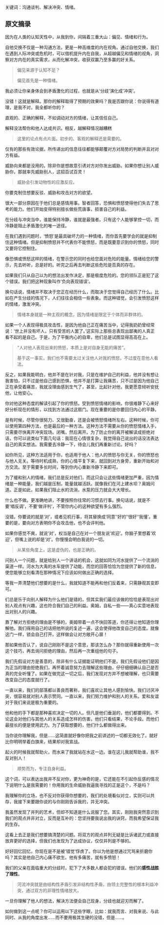关键词：沟通谈判、解决冲突、情绪。

## 原文摘录

因为在人类的认知天性中，从我到你，间隔着三重大山：偏见、情绪和行为。

自他交换不仅是一种沟通方法，更是一种高维度的内在视角。通过自他交换，我们在遇到人际冲突或危机时，可以借机提升内在自我，从超越偏见和情绪的视角，洞察对方内在的真实需求，从而化解冲突，收获双赢乃至多赢的好关系。

> 偏见来源于认知不足？
> 
> 偏见首先是一种情绪。

我必须让你亲身体会到矛盾激化的过程，也就是从‘分歧’演化成‘冲突’。

没错！这就是解释。那你的解释取得了预期的效果吗？我是否跟你说：你说得有道理，是我不对，我全都听你的？

直观的、正确的解释，不如调动对方的情绪，让其信任自己。

解释没法帮你和他人达成共识。相反，越解释情况越糟糕

> 这里的论点有点片面。初步的、客观的解释还是需要的。

仅有的那些有效论据，所传递出的信息往往都能够颠覆对方对局势的判断并且对对方有益。

威胁向来都是没用的。除非你是想故意引诱对方对你发出威胁。如果你想让别人威胁你，那就率先威胁别人，这招百试百灵！

> 威胁会引发动物性的应激反应。

你要克制住想要反驳、威胁和攻击对方的欲望。

很大一部分原因在于他们总是感情用事。智者回答，恐惧和愤怒使得他们失去了思考的能力。他们开始变得特别擅长做些荒唐事，损害自己的利益。

在分歧与冲突当中，谁能保持冷静，谁就是最强者。只有这个人能够掌控一切，而冷静是阻止矛盾激化的唯一途径。

在我们遇到问题时，‘愤怒’是最具破坏力的一种情绪，而你首先要学会的就是抑制住这种情绪。但是抑制愤怒并不代表你不能愤怒，而是既要意识到你的愤怒，同时又要将它控制住。

像恐惧或愤怒这样的情绪，在警示您的同时也给您面对危险的能量。情绪给您的警示，先去听听，总是好的。听完之后再去判断这些危险是否真的存在。

如果我们只从自己以为的想法出发作决定，那是极度危险的。您的领队正是犯了这个错误。我们把这种现象叫作‘负向表现错误’。

换句话说，情绪并不取决于您正在经历什么，而取决于您觉得自己经历了什么。比如在产生分歧的情况下，人们往往会相信一些表象。而这种错觉，会引发愤怒这样的情绪，激发冲突。

> 情绪本身就是一种主观的概念，因为情绪是限定于个体而非群体的。

如果一个人表现得极具攻击性，是因为他自己正在痛苦当中，记得我奶奶曾经常说：‘世上并没有坏人，只有受苦的人罢了。’这实际上那些总表现出鄙夷的人真正看不起的是自己。于是，为了平衡内心的自卑，他们总是试图显得高高在上。

> “人对他人表现出来的愤怒，本质上是对自身无能的痛苦”。
> 
> 基于这一事实，我们也不需要太过关注他人对我的愤怒，不过度在意他人看法。

反之，如果我能明白，他并不是在针对我，只是在维护自己的利益，他并没有想让我害怕，只不过是他自己感到恐惧，他并不是打算让我痛苦，只不过是因为他自己正在承受着痛苦，我就没理由感到生气了，甚至，比起针对他，我更愿意倾听安抚他，让他安心。

你对他这种态度的解读引起了你的愤怒。受到愤怒情绪的影响，你很难静下心来好好分析现在的情形，以找到方法通过这扇门。现在重要的是你要回归内心的平静。

是有时候，尽管你很努力、又很勤奋，还是会被愤怒情绪所左右。这种时候，你可以使用第四种方法，也是最后的一种方法。这种方法不需要从你的愤怒情绪入手，只需要尽快离开冲突现场。闭嘴，然后离开。为了防止你的离开被解读成拒绝对话，你可以说类似下面几句话：我现在心情很复杂，我觉得自己说出的话没法表达自己的真实想法。我需要去冷静一下，待会儿我们再重新讨论。好吗？

如你所见，这种方法适用于你，也适用于他人：他人的愤怒与你无关，你的愤怒也与他人无关。等待时机成熟，你的心情平复下来，就回到对方身旁，重新开始和对方交流。至于需要多长时间，等到你内心重新冷静下来即可。

为了缓和别人的情绪，我们总是反对他们，而这只会让这些情绪更加严重，因为情绪是一种能量，我们越是压制，能量就越活跃。就像我们在河上建水坝？奥姆问道。正是如此，如果我们阻止水的流淌，水泵的压力就会大大增长。

什么也不做。更准确地讲，不要按照你往常的习惯去行事。换句话说，就是不要‘唱反调’，不要‘做评判’，不管你内心的这种欲望有多么强烈。

没错。你要说的就是‘对’，或者见机行事，将其替换成‘同意’‘好的’‘很好’‘我懂’。重要的是，要向对方表明你不会攻击他，也不会评判他。

如果你感觉不爽，就说‘对’，权当是自己在对一个朋友说‘欢迎’。你脑子里想着‘欢迎’，但嘴上说的却是‘对’。你慢慢会明白我说的一切。

> 从某些角度上，这是虚伪的，也是正确的。

问别人一个问题，就是给别人一个讲话的机会，这就如同为河水提供了一个流淌的渠道一样。河水为大禹的水车提供了动能，而您的回答恰恰为您提供了新的信息，使您能够立刻看清在那种情况下应该如何做出正确的选择。

等我一弄清楚他们想要的是什么，我就知道不能再和他们反着来，只需静观其变即可。

们总是乐于向别人解释为什么他们是错的，但其实我们最应该做的恰恰是表现出对别人观点有兴趣，这也符合我们自己的利益。奥姆，自私一些——真心实意地表现出对别人的兴趣。

靠了解对方拒绝的理由是不够的，奥姆带着一点不快回答道，你还得让他知道你理解他。我们得用自己的话把他所说的复述一遍，这会使得他改变自己的态度。就像这门一样，锁会自己打开。这样做会让对方敞开心扉！

那如果他否认了，说自己刚刚不是这个意思，那该怎么办？那你就得重新使用一次这个技巧，再去询问拒绝的理由，然后再一次重组他的句子。

我们先假设对方是善意的，除非有什么证据能证明他们不是。我们先假设他们是因为正当的理由拒绝我们，再怀着诚意努力去理解这些理由，仔仔细细确认自己是否真的完全听懂了。如果在做完这一切之后，我们发现对方并不想被理解，也只需要改变自己的态度就行了。

一直以来，我们的部落都以善良而著称，我们喜欢让其他人感到愉快。我们讨厌冲突，很容易就对别人表示赞同。一直以来，我们努力维护和别人的关系。爱和友谊对于我们来说是极为重要的。

他和他的手下都是那种喜欢决定一切的人。但凡是他们垂涎的，他们都要得到。不论这会对他们与其他人的关系造成怎样的伤害。他们只看结果，不论手段。而他们最擅长的便是使用武力。为了获取想要的，他们什么都做得出来。

当你说你理解我，但是……这简直就好像你把我之前讲述的一切都无效化了。就好比你明明举着白旗来，结果却对我宣战。

起火的时候我就帮助火，而水来了我就站在水这一边。谁在这儿我就帮助谁，我不反对别人！

> 顺势而为，专注自身利益。

这个词，可以表达出我并不反对你，更为神奇的是，它还能在不引起你反感的情况下说明什么是我需要的！你用我的生命威胁我逼我寻找的正是这个，不是吗？

我理解你的立场，也不反对你获得你想要的，我们的处境看似对立，实则可以共存，我接下来要跟你说的与你刚刚告诉我的，并无冲突。

我虽然发现了并列的艺术，但却不知道是什么说服了您。其实，刚刚我突然意识到我们的观点并非对立，反而是互补的：您坚持要我说出我的诀窍，而我希望保证我的生存。

这看上去正是我们想要搞清楚的问题。将双方的观点并列无疑是比诉诸武力或直接放弃更好的选择，但我们也发现为了达成协议，仅仅并列是不够的。

好好回忆回忆，你现在是不是被‘错觉’俘虏了。你以为他是想通过咒骂来折磨你吗？其实是他自己内心痛不欲生。他有多痛苦，就有多愤怒！

我们的父亲在面临重大的分歧时，犯下了大多数人都会犯的错误。他们的**感性战胜了理性**。

> 河流冲突就是由结构性矛盾引发非结构性矛盾，由领土完整性的根本利益冲突，通过双方的非理性情绪放大。

一旦你理解了他人的想法，解决方法便会自己现身，分歧也就迎刃而解了。

如何做到这一点呢？你可以运用以下这些字眼，比如：就我而言、对我来说、与此同时、从我的角度出发……而不要用极其生硬的没错，但是……。
